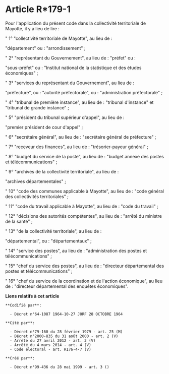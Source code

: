 # Article R*179-1

Pour l'application du présent code dans la collectivité territoriale de Mayotte, il y a lieu de lire :

" 1° "collectivité territoriale de Mayotte", au lieu de :

"département" ou : "arrondissement" ;

" 2° "représentant du Gouvernement", au lieu de : "préfet" ou :

"sous-préfet" ou : "Institut national de la statistique et des études économiques" ;

" 3° "services du représentant du Gouvernement", au lieu de :

"préfecture", ou : "autorité préfectorale", ou : "administration préfectorale" ;

" 4° "tribunal de première instance", au lieu de : "tribunal d'instance" et "tribunal de grande instance" ;

" 5° "président du tribunal supérieur d'appel", au lieu de :

"premier président de cour d'appel" ;

" 6° "secrétaire général", au lieu de : "secrétaire général de préfecture" ;

" 7° "receveur des finances", au lieu de : "trésorier-payeur général" ;

" 8° "budget du service de la poste", au lieu de : "budget annexe des postes et télécommunications" ;

" 9° "archives de la collectivité territoriale", au lieu de :

"archives départementales" ;

" 10° "code des communes applicable à Mayotte", au lieu de : "code général des collectivités territoriales" ;

" 11° "code du travail applicable à Mayotte", au lieu de : "code du travail" ;

" 12° "décisions des autorités compétentes", au lieu de : "arrêté du ministre de la santé" ;

" 13° "de la collectivité territoriale", au lieu de :

"départemental", ou : "départementaux" ;

" 14° "service des postes", au lieu de : "administration des postes et télécommunications" ;

" 15° "chef du service des postes", au lieu de : "directeur départemental des postes et télécommunications" ;

" 16° "chef du service de la coordination et de l'action économique", au lieu de : "directeur départemental des enquêtes
économiques".

**Liens relatifs à cet article**

	**Codifié par**:

	  - Décret n°64-1087 1964-10-27 JORF 28 OCTOBRE 1964

	**Cité par**:

	  - Décret n°79-160 du 28 février 1979 - art. 25 (M)
	  - Décret n°2000-835 du 31 août 2000 - art. 2 (V)
	  - Arrêté du 27 avril 2012 - art. 3 (V)
	  - Arrêté du 4 mars 2014 - art. 4 (V)
	  - Code électoral - art. R176-4-7 (V)

	**Créé par**:

	  - Décret n°99-436 du 28 mai 1999 - art. 3 ()
